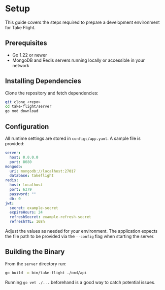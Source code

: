 # Setup

This guide covers the steps required to prepare a development environment for Take Flight.

## Prerequisites

- Go 1.22 or newer
- MongoDB and Redis servers running locally or accessible in your network

## Installing Dependencies

Clone the repository and fetch dependencies:

```bash
git clone <repo>
cd take-flight/server
go mod download
```

## Configuration

All runtime settings are stored in `configs/app.yaml`. A sample file is provided:

```yaml
server:
  host: 0.0.0.0
  port: 8080
mongodb:
  uri: mongodb://localhost:27017
  database: takeflight
redis:
  host: localhost
  port: 6379
  password: ""
  db: 0
jwt:
  secret: example-secret
  expireHours: 24
  refreshSecret: example-refresh-secret
  refreshTTL: 168h
```

Adjust the values as needed for your environment. The application expects the file path to be provided via the `--config` flag when starting the server.

## Building the Binary

From the `server` directory run:

```bash
go build -o bin/take-flight ./cmd/api
```

Running `go vet ./...` beforehand is a good way to catch potential issues.

